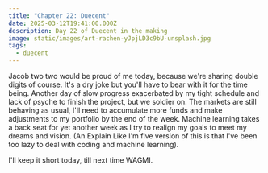 ```yaml
---
title: "Chapter 22: Duecent"
date: 2025-03-12T19:41:00.000Z
description: Day 22 of Duecent in the making
image: static/images/art-rachen-yJpjLD3c9bU-unsplash.jpg
tags:
  - duecent
---
```

Jacob two two would be proud of me today, because we're sharing double digits of course. It's a dry joke but you'll have to bear with it for the time being. Another day of slow progress exacerbated by my tight schedule and lack of psyche to finish the project, but we soldier on. The markets are still behaving as usual, I'll need to accumulate more funds and make adjustments to my portfolio by the end of the week. Machine learning takes a back seat for yet another week as I try to realign my goals to meet my dreams and vision. (An Explain Like I'm five version of this is that I've been too lazy to deal with coding and machine learning).

I'll keep it short today, till next time WAGMI.
